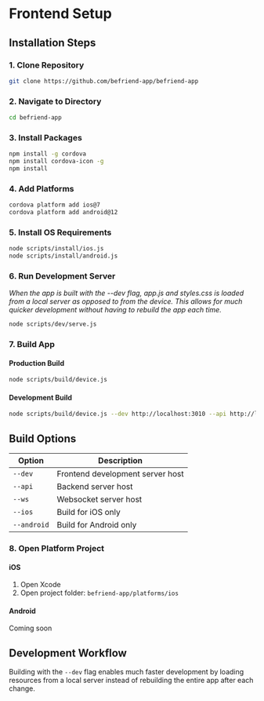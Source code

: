 # Frontend Setup

## Installation Steps

### 1. Clone Repository

```bash
git clone https://github.com/befriend-app/befriend-app
```

### 2. Navigate to Directory

```bash
cd befriend-app
```

### 3. Install Packages

```bash
npm install -g cordova
npm install cordova-icon -g
npm install
```

### 4. Add Platforms

```bash
cordova platform add ios@7
cordova platform add android@12
```

### 5. Install OS Requirements

```bash
node scripts/install/ios.js
node scripts/install/android.js
```

### 6. Run Development Server

*When the app is built with the --dev flag, app.js and styles.css is loaded from a local server as opposed to from the device. This allows for much quicker development without having to rebuild the app each time.*

```bash
node scripts/dev/serve.js
```

### 7. Build App

#### Production Build

```bash
node scripts/build/device.js
```

#### Development Build

```bash
node scripts/build/device.js --dev http://localhost:3010 --api http://localhost:3000 --ws ws://localhost:8080
```

## Build Options

| Option | Description |
|--------|-------------|
| `--dev` | Frontend development server host |
| `--api` | Backend server host |
| `--ws` | Websocket server host |
| `--ios` | Build for iOS only |
| `--android` | Build for Android only |

### 8. Open Platform Project

#### iOS
1. Open Xcode
2. Open project folder: `befriend-app/platforms/ios`

#### Android
Coming soon

## Development Workflow

Building with the `--dev` flag enables much faster development by loading resources from a local server instead of rebuilding the entire app after each change.